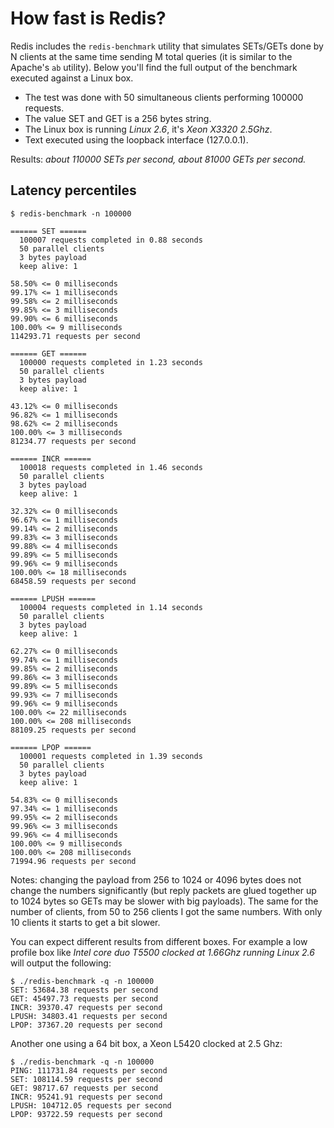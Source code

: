 # How fast is Redis?

Redis includes the `redis-benchmark` utility that simulates SETs/GETs done by N
clients at the same time sending M total queries (it is similar to the Apache's
`ab` utility). Below you'll find the full output of the benchmark executed
against a Linux box.

* The test was done with 50 simultaneous clients performing 100000 requests.
* The value SET and GET is a 256 bytes string.
* The Linux box is running *Linux 2.6*, it's *Xeon X3320 2.5Ghz*.
* Text executed using the loopback interface (127.0.0.1).

Results: *about 110000 SETs per second, about 81000 GETs per second.*

## Latency percentiles

    $ redis-benchmark -n 100000

    ====== SET ======
      100007 requests completed in 0.88 seconds
      50 parallel clients
      3 bytes payload
      keep alive: 1

    58.50% <= 0 milliseconds
    99.17% <= 1 milliseconds
    99.58% <= 2 milliseconds
    99.85% <= 3 milliseconds
    99.90% <= 6 milliseconds
    100.00% <= 9 milliseconds
    114293.71 requests per second

    ====== GET ======
      100000 requests completed in 1.23 seconds
      50 parallel clients
      3 bytes payload
      keep alive: 1

    43.12% <= 0 milliseconds
    96.82% <= 1 milliseconds
    98.62% <= 2 milliseconds
    100.00% <= 3 milliseconds
    81234.77 requests per second

    ====== INCR ======
      100018 requests completed in 1.46 seconds
      50 parallel clients
      3 bytes payload
      keep alive: 1

    32.32% <= 0 milliseconds
    96.67% <= 1 milliseconds
    99.14% <= 2 milliseconds
    99.83% <= 3 milliseconds
    99.88% <= 4 milliseconds
    99.89% <= 5 milliseconds
    99.96% <= 9 milliseconds
    100.00% <= 18 milliseconds
    68458.59 requests per second

    ====== LPUSH ======
      100004 requests completed in 1.14 seconds
      50 parallel clients
      3 bytes payload
      keep alive: 1

    62.27% <= 0 milliseconds
    99.74% <= 1 milliseconds
    99.85% <= 2 milliseconds
    99.86% <= 3 milliseconds
    99.89% <= 5 milliseconds
    99.93% <= 7 milliseconds
    99.96% <= 9 milliseconds
    100.00% <= 22 milliseconds
    100.00% <= 208 milliseconds
    88109.25 requests per second

    ====== LPOP ======
      100001 requests completed in 1.39 seconds
      50 parallel clients
      3 bytes payload
      keep alive: 1

    54.83% <= 0 milliseconds
    97.34% <= 1 milliseconds
    99.95% <= 2 milliseconds
    99.96% <= 3 milliseconds
    99.96% <= 4 milliseconds
    100.00% <= 9 milliseconds
    100.00% <= 208 milliseconds
    71994.96 requests per second

Notes: changing the payload from 256 to 1024 or 4096 bytes does not change the
numbers significantly (but reply packets are glued together up to 1024 bytes so
GETs may be slower with big payloads). The same for the number of clients, from
50 to 256 clients I got the same numbers. With only 10 clients it starts to get
a bit slower.

You can expect different results from different boxes. For example a low
profile box like *Intel core duo T5500 clocked at 1.66Ghz running Linux 2.6*
will output the following:

    $ ./redis-benchmark -q -n 100000
    SET: 53684.38 requests per second
    GET: 45497.73 requests per second
    INCR: 39370.47 requests per second
    LPUSH: 34803.41 requests per second
    LPOP: 37367.20 requests per second

Another one using a 64 bit box, a Xeon L5420 clocked at 2.5 Ghz:

    $ ./redis-benchmark -q -n 100000
    PING: 111731.84 requests per second
    SET: 108114.59 requests per second
    GET: 98717.67 requests per second
    INCR: 95241.91 requests per second
    LPUSH: 104712.05 requests per second
    LPOP: 93722.59 requests per second

